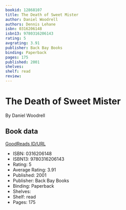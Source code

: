 ```yaml
---
bookid: 12868107
title: The Death of Sweet Mister
author: Daniel Woodrell
authors: Dennis Lehane
isbn: 0316206148
isbn13: 9780316206143
rating: 5
avgrating: 3.91
publisher: Back Bay Books
binding: Paperback
pages: 175
published: 2001
shelves: 
shelf: read
review: 
---
```


# The Death of Sweet Mister

By Daniel Woodrell

## Book data

[GoodReads ID/URL](https://www.goodreads.com/book/show/12868107)

- ISBN: 0316206148
- ISBN13: 9780316206143
- Rating: 5
- Average Rating: 3.91
- Published: 2001
- Publisher: Back Bay Books
- Binding: Paperback
- Shelves: 
- Shelf: read
- Pages: 175

